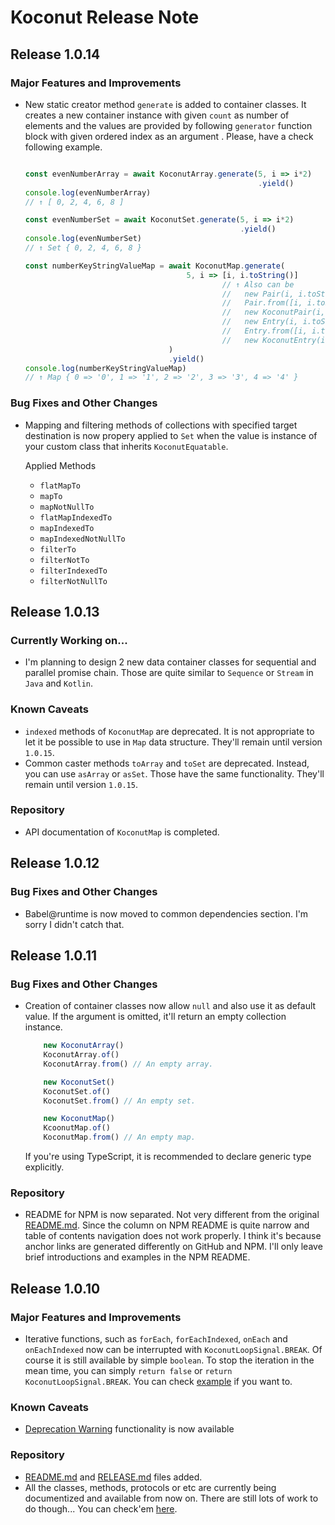 # Koconut Release Note

## Release 1.0.14

### Major Features and Improvements
- New static creator method `generate` is added to container classes. It creates a new container instance with given `count` as number of elements and the values are provided by following `generator` function block with given ordered index as an argument . Please, have a check following example.
    ```typescript

    const evenNumberArray = await KoconutArray.generate(5, i => i*2)
                                                        .yield()
    console.log(evenNumberArray)
    // ↑ [ 0, 2, 4, 6, 8 ]

    const evenNumberSet = await KoconutSet.generate(5, i => i*2)
                                                    .yield()
    console.log(evenNumberSet)
    // ↑ Set { 0, 2, 4, 6, 8 }

    const numberKeyStringValueMap = await KoconutMap.generate(
                                        5, i => [i, i.toString()]
                                                // ↑ Also can be
                                                //   new Pair(i, i.toString())
                                                //   Pair.from([i, i.toString()])
                                                //   new KoconutPair(i, i.toString())
                                                //   new Entry(i, i.toString())
                                                //   Entry.from([i, i.toString()])
                                                //   new KoconutEntry(i, i.toString())
                                    )
                                    .yield()
    console.log(numberKeyStringValueMap)
    // ↑ Map { 0 => '0', 1 => '1', 2 => '2', 3 => '3', 4 => '4' }
    ```

### Bug Fixes and Other Changes
- Mapping and filtering methods of collections with specified target destination is now propery applied to `Set` when the value is instance of
your custom class that inherits `KoconutEquatable`.
    
    Applied Methods
    - `flatMapTo`
    - `mapTo`
    - `mapNotNullTo`
    - `flatMapIndexedTo`
    - `mapIndexedTo`
    - `mapIndexedNotNullTo`
    - `filterTo`
    - `filterNotTo`
    - `filterIndexedTo`
    - `filterNotNullTo`

## Release 1.0.13

### Currently Working on...
- I'm planning to design 2 new data container classes for sequential and parallel promise chain. Those are quite similar to `Sequence` or `Stream` in `Java` and `Kotlin`. 

### Known Caveats
- `indexed` methods of `KoconutMap` are deprecated. It is not appropriate to let it be possible to use in `Map` data structure. They'll remain until version `1.0.15`.
- Common caster methods `toArray` and `toSet` are deprecated. Instead, you can use `asArray` or `asSet`. Those have the same functionality. They'll remain until version `1.0.15`.

### Repository
- API documentation of `KoconutMap` is completed.

## Release 1.0.12
### Bug Fixes and Other Changes
- Babel@runtime is now moved to common dependencies section. I'm sorry I didn't catch that.

## Release 1.0.11

### Bug Fixes and Other Changes
- Creation of container classes now allow `null` and also use it as default value. If the argument is omitted, it'll return an empty collection instance.
    ``` typescript
        new KoconutArray()
        KoconutArray.of()
        KoconutArray.from() // An empty array.

        new KoconutSet()
        KoconutSet.of()
        KoconutSet.from() // An empty set.

        new KoconutMap()
        KcoonutMap.of()
        KoconutMap.from() // An empty map.
    ```
    If you're using TypeScript, it is recommended to declare generic type explicitly.
    

### Repository
- README for NPM is now separated. Not very different from the original [README.md]. Since the column on NPM README is quite narrow and table of contents navigation does not work properly. I think it's because anchor links are generated differently on GitHub and NPM. I'll only leave brief introductions and examples in the NPM README.

## Release 1.0.10

### Major Features and Improvements
- Iterative functions, such as `forEach`, `forEachIndexed`, `onEach` and `onEachIndexed` now can be interrupted with `KoconutLoopSignal.BREAK`. Of course it is still available by simple ```boolean```. To stop the iteration in the mean time, you can simply `return false` or `return KoconutLoopSignal.BREAK`. You can check [example](https://apexcaptain.github.io/Koconut/classes/_container_collection_array_koconutarray_.koconutarray.html#foreach) if you want to.

### Known Caveats
- [Deprecation Warning](https://github.com/ApexCaptain/Koconut/blob/master/README.md#Deprecation-Warning) functionality is now available

### Repository
- [README.md] and [RELEASE.md] files added.
- All the classes, methods, protocols or etc are currently being documentized and available from now on. There are still lots of work to do though... You can check'em [here](https://apexcaptain.github.io/Koconut/).

[README.md]: https://github.com/ApexCaptain/Koconut/blob/master/README.md
[RELEASE.md]: https://github.com/ApexCaptain/Koconut/blob/master/RELEASE.md
